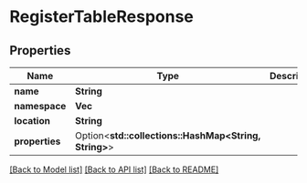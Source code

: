 # RegisterTableResponse

## Properties

Name | Type | Description | Notes
------------ | ------------- | ------------- | -------------
**name** | **String** |  | 
**namespace** | **Vec<String>** |  | 
**location** | **String** |  | 
**properties** | Option<**std::collections::HashMap<String, String>**> |  | [optional]

[[Back to Model list]](../README.md#documentation-for-models) [[Back to API list]](../README.md#documentation-for-api-endpoints) [[Back to README]](../README.md)


